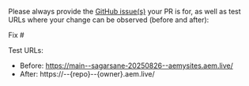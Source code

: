 Please always provide the [GitHub issue(s)](../issues) your PR is for, as well as test URLs where your change can be observed (before and after):

Fix #<gh-issue-id>

Test URLs:
- Before: https://main--sagarsane-20250826--aemysites.aem.live/
- After: https://<branch>--{repo}--{owner}.aem.live/
